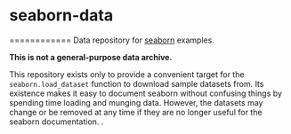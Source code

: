 seaborn-data
============
============
Data repository for [seaborn](http://seaborn.pydata.org/) examples.

**This is not a general-purpose data  archive.**

This repository exists only  to provide a convenient target for the `seaborn.load_dataset` function to download sample datasets from. Its existence makes it easy to document seaborn without confusing things by spending time loading and munging data. However, the datasets may change or be removed at any time if they are no longer useful for the seaborn documentation.
. 
